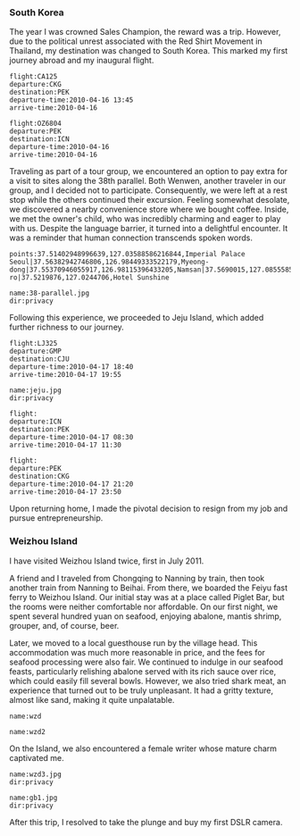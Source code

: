 <a-secret name="jyy" autoload></a-secret>

### South Korea

The year I was crowned Sales Champion, the reward was a trip. However, due to the political unrest associated with the Red Shirt Movement in Thailand, my destination was changed to South Korea. This marked my first journey abroad and my inaugural flight.

```<a-flight>
flight:CA125
departure:CKG
destination:PEK
departure-time:2010-04-16 13:45
arrive-time:2010-04-16
```

```<a-flight>
flight:OZ6804
departure:PEK
destination:ICN
departure-time:2010-04-16
arrive-time:2010-04-16
```

Traveling as part of a tour group, we encountered an option to pay extra for a visit to sites along the 38th parallel. Both Wenwen, another traveler in our group, and I decided not to participate. Consequently, we were left at a rest stop while the others continued their excursion. Feeling somewhat desolate, we discovered a nearby convenience store where we bought coffee. Inside, we met the owner's child, who was incredibly charming and eager to play with us. Despite the language barrier, it turned into a delightful encounter. It was a reminder that human connection transcends spoken words.

```<a-map>
points:37.51402948996639,127.03588586216844,Imperial Palace Seoul|37.56382942746806,126.98449333522179,Myeong-dong|37.55370946055917,126.98115396433205,Namsan|37.5690015,127.0855585,Siloam|37.778494623724804,126.68362613171828,Pilseung-ro|37.5219876,127.0244706,Hotel Sunshine
```

```<a-img>
name:38-parallel.jpg
dir:privacy
```

Following this experience, we proceeded to Jeju Island, which added further richness to our journey.

```<a-flight>
flight:LJ325
departure:GMP
destination:CJU
departure-time:2010-04-17 18:40
arrive-time:2010-04-17 19:55
```

```<a-img>
name:jeju.jpg
dir:privacy
```

```<a-flight>
flight:
departure:ICN
destination:PEK
departure-time:2010-04-17 08:30
arrive-time:2010-04-17 11:30
```

```<a-flight>
flight:
departure:PEK
destination:CKG
departure-time:2010-04-17 21:20
arrive-time:2010-04-17 23:50
```

<a-secret name="lxx" autoload></a-secret>

Upon returning home, I made the pivotal decision to resign from my job and pursue entrepreneurship.

<a-secret name="ranling" autoload></a-secret>

### Weizhou Island

I have visited Weizhou Island twice, first in July 2011.

A friend and I traveled from Chongqing to Nanning by train, then took another train from Nanning to Beihai. From there, we boarded the Feiyu fast ferry to Weizhou Island. Our initial stay was at a place called Piglet Bar, but the rooms were neither comfortable nor affordable. On our first night, we spent several hundred yuan on seafood, enjoying abalone, mantis shrimp, grouper, and, of course, beer.

Later, we moved to a local guesthouse run by the village head. This accommodation was much more reasonable in price, and the fees for seafood processing were also fair. We continued to indulge in our seafood feasts, particularly relishing abalone served with its rich sauce over rice, which could easily fill several bowls. However, we also tried shark meat, an experience that turned out to be truly unpleasant. It had a gritty texture, almost like sand, making it quite unpalatable.

```<a-img>
name:wzd
```

```<a-img>
name:wzd2
```

On the Island, we also encountered a female writer whose mature charm captivated me.

```<a-img>
name:wzd3.jpg
dir:privacy
```

```<a-img>
name:gb1.jpg
dir:privacy
```

<a-carousel :img="[{name:'gb2.jpg',dir:'privacy'},{name:'gb3.jpg',dir:'privacy'}]"></a-carousel>

After this trip, I resolved to take the plunge and buy my first DSLR camera.

<a-secret name="zwd" autoload></a-secret>
